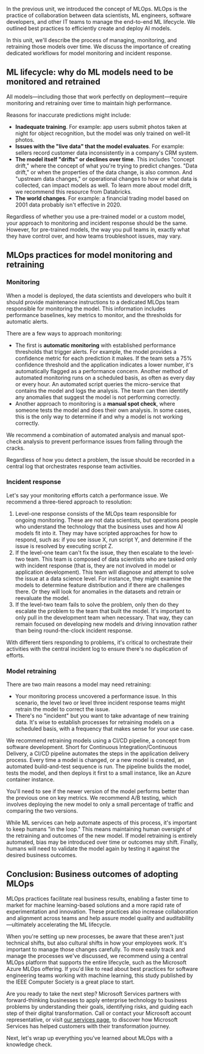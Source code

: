 In the previous unit, we introduced the concept of MLOps. MLOps is the practice of collaboration between data scientists, ML engineers, software developers, and other IT teams to manage the end-to-end ML lifecycle. We outlined best practices to efficiently create and deploy AI models.

In this unit, we'll describe the process of managing, monitoring, and retraining those models over time. We discuss the importance of creating dedicated workflows for model monitoring and incident response.

## ML lifecycle: why do ML models need to be monitored and retrained

All models—including those that work perfectly on deployment—require monitoring and retraining over time to maintain high performance. 

Reasons for inaccurate predictions might include:  

* **Inadequate training**. For example: app users submit photos taken at night for object recognition, but the model was only trained on well-lit photos.
* **Issues with the "live data" that the model evaluates**. For example: sellers record customer data inconsistently in a company's CRM system.  
* **The model itself "drifts" or declines over time**. This includes "concept drift," where the concept of what you're trying to predict changes. "Data drift," or when the properties of the data change, is also common. And "upstream data changes," or operational changes to how or what data is collected, can impact models as well. To learn more about model drift, we recommend this resource from Databricks.  
* **The world changes**. For example: a financial trading model based on 2001 data probably isn't effective in 2020.

Regardless of whether you use a pre-trained model or a custom model, your approach to monitoring and incident response should be the same. However, for pre-trained models, the way you pull teams in, exactly what they have control over, and how teams troubleshoot issues, may vary.

## MLOps practices for model monitoring and retraining 

### Monitoring

When a model is deployed, the data scientists and developers who built it should provide maintenance instructions to a dedicated MLOps team responsible for monitoring the model. This information includes performance baselines, key metrics to monitor, and the thresholds for automatic alerts.  

There are a few ways to approach monitoring:

* The first is **automatic monitoring** with established performance thresholds that trigger alerts. For example, the model provides a confidence metric for each prediction it makes. If the team sets a 75% confidence threshold and the application indicates a lower number, it's automatically flagged as a performance concern. Another method of automated monitoring runs on a scheduled basis, as often as every day or every hour. An automated script queries the micro-service that contains the model and logs the analysis. The team can then identify any anomalies that suggest the model is not performing correctly.  
* Another approach to monitoring is a **manual spot check**, where someone tests the model and does their own analysis. In some cases, this is the only way to determine if and why a model is not working correctly.

We recommend a combination of automated analysis and manual spot-check analysis to prevent performance issues from falling through the cracks.

Regardless of how you detect a problem, the issue should be recorded in a central log that orchestrates response team activities.

### Incident response

Let's say your monitoring efforts catch a performance issue. We recommend a three-tiered approach to resolution:

1. Level-one response consists of the MLOps team responsible for ongoing monitoring. These are not data scientists, but operations people who understand the technology that the business uses and how AI models fit into it. They may have scripted approaches for how to respond, such as: if you see issue X, run script Y, and determine if the issue is resolved by executing script Z.
1. If the level-one team can't fix the issue, they then escalate to the level-two team. This team is composed of data scientists who are tasked only with incident response (that is, they are not involved in model or application development). This team will diagnose and attempt to solve the issue at a data science level. For instance, they might examine the models to determine feature distribution and if there are challenges there. Or they will look for anomalies in the datasets and retrain or reevaluate the model.
1. If the level-two team fails to solve the problem, only then do they escalate the problem to the team that built the model. It's important to only pull in the development team when necessary. That way, they can remain focused on developing new models and driving innovation rather than being round-the-clock incident response.

With different tiers responding to problems, it's critical to orchestrate their activities with the central incident log to ensure there's no duplication of efforts.

### Model retraining

There are two main reasons a model may need retraining:

* Your monitoring process uncovered a performance issue. In this scenario, the level two or level three incident response teams might retrain the model to correct the issue.
* There's no "incident" but you want to take advantage of new training data. It's wise to establish processes for retraining models on a scheduled basis, with a frequency that makes sense for your use case.

We recommend retraining models using a CI/CD pipeline, a concept from software development. Short for Continuous Integration/Continuous Delivery, a CI/CD pipeline automates the steps in the application delivery process. Every time a model is changed, or a new model is created, an automated build-and-test sequence is run. The pipeline builds the model, tests the model, and then deploys it first to a small instance, like an Azure container instance.

You'll need to see if the newer version of the model performs better than the previous one on key metrics. We recommend A/B testing, which involves deploying the new model to only a small percentage of traffic and comparing the two versions.

While ML services can help automate aspects of this process, it's important to keep humans "in the loop." This means maintaining human oversight of the retraining and outcomes of the new model. If model retraining is entirely automated, bias may be introduced over time or outcomes may shift. Finally, humans will need to validate the model again by testing it against the desired business outcomes.

## Conclusion: Business outcomes of adopting MLOps

MLOps practices facilitate real business results, enabling a faster time to market for machine learning-based solutions and a more rapid rate of experimentation and innovation. These practices also increase collaboration and alignment across teams and help assure model quality and auditability—ultimately accelerating the ML lifecycle.  

When you're setting up new processes, be aware that these aren't just technical shifts, but also cultural shifts in how your employees work. It's important to manage those changes carefully. To more easily track and manage the processes we've discussed, we recommend using a central MLOps platform that supports the entire lifecycle, such as the Microsoft Azure MLOps offering. If you'd like to read about best practices for software engineering teams working with machine learning, this study published by the IEEE Computer Society is a great place to start.  

Are you ready to take the next step? Microsoft Services partners with forward-thinking businesses to apply enterprise technology to business problems by understanding their goals, identifying risks, and guiding each step of their digital transformation. Call or contact your Microsoft account representative, or visit [our services page](https://enterprise.microsoft.com/services), to discover how Microsoft Services has helped customers with their transformation journey.

Next, let's wrap up everything you've learned about MLOps with a knowledge check.
